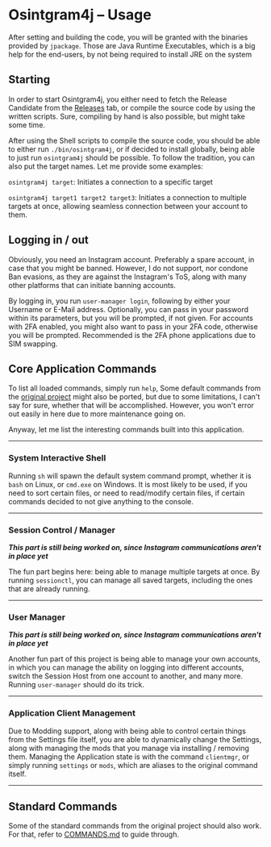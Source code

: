 # Osintgram4j – Usage
After setting and building the code, you will be granted with the binaries provided
by `jpackage`. Those are Java Runtime Executables, which is a big help for the
end-users, by not being required to install JRE on the system

## Starting
In order to start Osintgram4j, you either need to fetch the Release Candidate from
the [Releases](https://github.com/BeChris100/osintgram4j/releases) tab, or compile
the source code by using the written scripts. Sure, compiling by hand is also
possible, but might take some time.

After using the Shell scripts to compile the source code, you should be able to
either run `./bin/osintgram4j`, or if decided to install globally, being able to
just run `osintgram4j` should be possible. To follow the tradition, you can also
put the target names. Let me provide some examples:

`osintgram4j target`: Initiates a connection to a specific target

`osintgram4j target1 target2 target3`: Initiates a connection to multiple targets
at once, allowing seamless connection between your account to them.

## Logging in / out
Obviously, you need an Instagram account. Preferably a spare account, in case that
you might be banned. However, I do not support, nor condone Ban evasions, as they
are against the Instagram's ToS, along with many other platforms that can initiate
banning accounts.

By logging in, you run `user-manager login`, following by either your Username or
E-Mail address. Optionally, you can pass in your password within its parameters,
but you will be prompted, if not given. For accounts with 2FA enabled, you might
also want to pass in your 2FA code, otherwise you will be prompted. Recommended
is the 2FA phone applications due to SIM swapping.

## Core Application Commands
To list all loaded commands, simply run `help`, Some default commands from the
[original project](https://github.com/Datalux/Osintgram) might also be ported, but
due to some limitations, I can't say for sure, whether that will be accomplished.
However, you won't error out easily in here due to more maintenance going on.

Anyway, let me list the interesting commands built into this application.

---

### System Interactive Shell
Running `sh` will spawn the default system command prompt, whether it is `bash` on
Linux, or `cmd.exe` on Windows. It is most likely to be used, if you need to sort
certain files, or need to read/modify certain files, if certain commands decided
to not give anything to the console.

---

### Session Control / Manager
***This part is still being worked on, since Instagram communications aren't in
place yet***

The fun part begins here: being able to manage multiple targets at once. By
running `sessionctl`, you can manage all saved targets, including the ones that
are already running.

---

### User Manager
***This part is still being worked on, since Instagram communications aren't in
place yet***

Another fun part of this project is being able to manage your own accounts,
in which you can manage the ability on logging into different accounts, switch
the Session Host from one account to another, and many more. Running `user-manager`
should do its trick.

---

### Application Client Management
Due to Modding support, along with being able to control certain things from the
Settings file itself, you are able to dynamically change the Settings, along with
managing the mods that you manage via installing / removing them. Managing the
Application state is with the command `clientmgr`, or simply running `settings` or
`mods`, which are aliases to the original command itself.

---

## Standard Commands
Some of the standard commands from the original project should also work. For that,
refer to [COMMANDS.md](https://github.com/Datalux/Osintgram/blob/master/doc/COMMANDS.md)
to guide through.